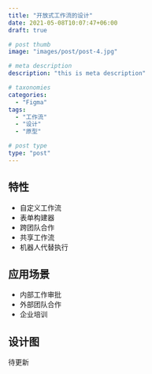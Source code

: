 ```yaml
---
title: "开放式工作流的设计"
date: 2021-05-08T10:07:47+06:00
draft: true

# post thumb
image: "images/post/post-4.jpg"

# meta description
description: "this is meta description"

# taxonomies
categories:
  - "Figma"
tags:
  - "工作流"
  - "设计"
  - "原型"

# post type
type: "post"
---
```


## 特性

- 自定义工作流
- 表单构建器
- 跨团队合作
- 共享工作流
- 机器人代替执行

## 应用场景

- 内部工作审批
- 外部团队合作
- 企业培训

## 设计图

待更新
